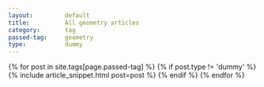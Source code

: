 ```yaml
---
layout:			default
title:			All geometry articles
category:		tag
passed-tag:		geometry
type:           dummy
---
```


{% for post in site.tags[page.passed-tag] %}
{% if post.type != 'dummy' %}
    {% include article_snippet.html post=post %}
{% endif %}
{% endfor %}
